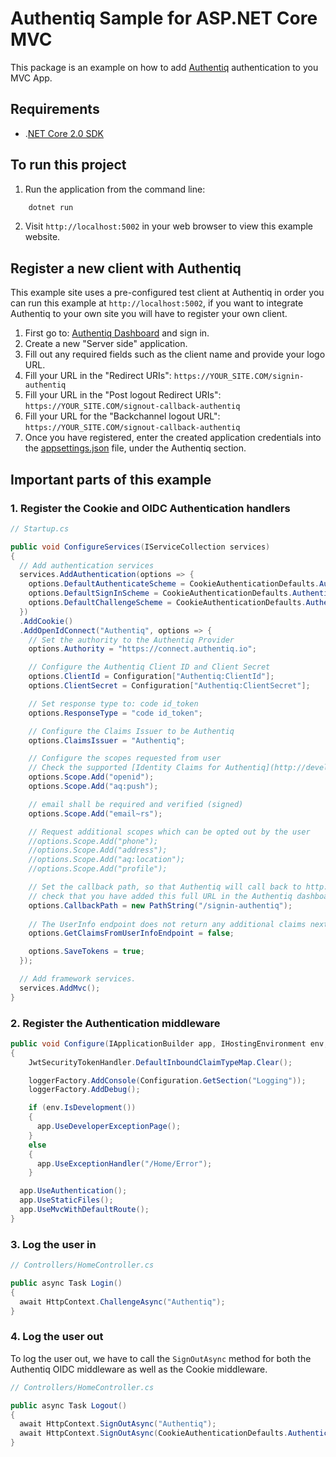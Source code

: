 # Authentiq Sample for ASP.NET Core MVC

This package is an example on how to add [Authentiq](https://www.authentiq.com/developers/?utm_source=github&utm_medium=readme&utm_campaign=example-aspnetcore-mvc) authentication to you MVC App.


## Requirements

* .[NET Core 2.0 SDK](https://www.microsoft.com/net/download/core)


## To run this project

1. Run the application from the command line:

```bash
    dotnet run
```

2. Visit `http://localhost:5002` in your web browser to view this example website.


## Register a new client with Authentiq

This example site uses a pre-configured test client at Authentiq in order you can run this example at `http://localhost:5002`, if you want to integrate Authentiq to your own site you will have to register your own client.

1. First go to: [Authentiq Dashboard](https://dashboard.authentiq.com) and sign in.
2. Create a new "Server side" application.
3. Fill out any required fields such as the client name and provide your logo URL.
4. Fill your URL in the "Redirect URIs": `https://YOUR_SITE.COM/signin-authentiq`
5. Fill your URL in the "Post logout Redirect URIs": `https://YOUR_SITE.COM/signout-callback-authentiq`
6. Fill your URL for the "Backchannel logout URL": `https://YOUR_SITE.COM/signout-callback-authentiq`
7. Once you have registered, enter the created application credentials into the [appsettings.json](appsettings.json) file, under the Authentiq section.


## Important parts of this example

### 1. Register the Cookie and OIDC Authentication handlers

```csharp
// Startup.cs

public void ConfigureServices(IServiceCollection services)
{
  // Add authentication services
  services.AddAuthentication(options => {
    options.DefaultAuthenticateScheme = CookieAuthenticationDefaults.AuthenticationScheme;
    options.DefaultSignInScheme = CookieAuthenticationDefaults.AuthenticationScheme;
    options.DefaultChallengeScheme = CookieAuthenticationDefaults.AuthenticationScheme;
  })
  .AddCookie()
  .AddOpenIdConnect("Authentiq", options => {
    // Set the authority to the Authentiq Provider
    options.Authority = "https://connect.authentiq.io";

    // Configure the Authentiq Client ID and Client Secret
    options.ClientId = Configuration["Authentiq:ClientId"];
    options.ClientSecret = Configuration["Authentiq:ClientSecret"];

    // Set response type to: code id_token
    options.ResponseType = "code id_token";

    // Configure the Claims Issuer to be Authentiq
    options.ClaimsIssuer = "Authentiq";

    // Configure the scopes requested from user
    // Check the supported [Identity Claims for Authentiq](http://developers.authentiq.io/#identity-claims)
    options.Scope.Add("openid");
    options.Scope.Add("aq:push");

    // email shall be required and verified (signed)
    options.Scope.Add("email~rs");

    // Request additional scopes which can be opted out by the user
    //options.Scope.Add("phone");
    //options.Scope.Add("address");
    //options.Scope.Add("aq:location");
    //options.Scope.Add("profile");

    // Set the callback path, so that Authentiq will call back to http://localhost:5002/signin-authentiq 
    // check that you have added this full URL in the Authentiq dashboard at "Redirect URIs"
    options.CallbackPath = new PathString("/signin-authentiq");
    
    // The UserInfo endpoint does not return any additional claims next to the ones returned in the id_token
    options.GetClaimsFromUserInfoEndpoint = false;

    options.SaveTokens = true;
  });

  // Add framework services.
  services.AddMvc();
}
```

### 2. Register the Authentication middleware

```csharp
public void Configure(IApplicationBuilder app, IHostingEnvironment env, ILoggerFactory loggerFactory)
{
    JwtSecurityTokenHandler.DefaultInboundClaimTypeMap.Clear();

    loggerFactory.AddConsole(Configuration.GetSection("Logging"));
    loggerFactory.AddDebug();

    if (env.IsDevelopment())
    {
      app.UseDeveloperExceptionPage();
    }
    else
    {
      app.UseExceptionHandler("/Home/Error");
    }

  app.UseAuthentication();
  app.UseStaticFiles();
  app.UseMvcWithDefaultRoute();
}
```

### 3. Log the user in

```csharp
// Controllers/HomeController.cs

public async Task Login()
{
  await HttpContext.ChallengeAsync("Authentiq");
}
```

### 4. Log the user out

To log the user out, we have to call the `SignOutAsync` method for both the Authentiq OIDC middleware as well as the Cookie middleware.

```csharp
// Controllers/HomeController.cs

public async Task Logout()
{
  await HttpContext.SignOutAsync("Authentiq");
  await HttpContext.SignOutAsync(CookieAuthenticationDefaults.AuthenticationScheme);
}
```
